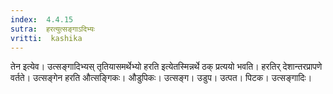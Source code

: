 ```yaml
---
index:  4.4.15
sutra:  हरत्युत्सङ्गाऽदिभ्यः
vritti:  kashika 
---
```


तेन इत्येव। उत्सङ्गादिभ्यस् तृतियासमर्थेभ्यो हरति इत्येतस्मिन्नर्थे ठक् प्रत्ययो भवति। हरतिर् देशान्तरप्रापणे वर्तते। उत्सङ्गेन हरति औत्सङ्गिकः। औडुपिकः। उत्सङ्ग। उडुप। उत्पत। पिटक। उत्सङ्गादिः।

